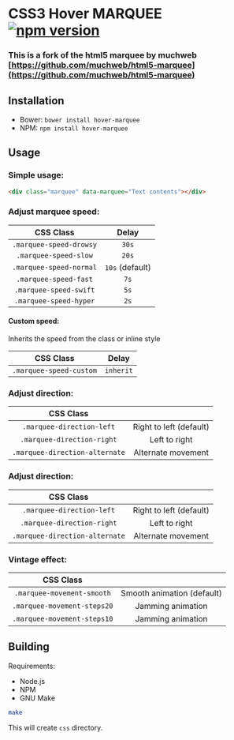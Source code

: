 # CSS3 Hover MARQUEE [![npm version](https://badge.fury.io/js/hover-marquee.svg)](http://badge.fury.io/js/hover-marquee)
### This is a fork of the html5 marquee by muchweb [https://github.com/muchweb/html5-marquee](https://github.com/muchweb/html5-marquee)
## Installation

- Bower: `bower install hover-marquee`
- NPM: `npm install hover-marquee`

## Usage

### Simple usage:

```html
<div class="marquee" data-marquee="Text contents"></div>
```

### Adjust marquee speed:

|CSS Class|Delay|
|:---:|:---:|
|`.marquee-speed-drowsy`|`30s`|
|`.marquee-speed-slow`|`20s`|
|`.marquee-speed-normal`|`10s` (default)|
|`.marquee-speed-fast`|`7s`|
|`.marquee-speed-swift`|`5s`|
|`.marquee-speed-hyper`|`2s`|

#### Custom speed:

Inherits the speed from the class or inline style

|CSS Class|Delay|
|:---:|:---:|
|`.marquee-speed-custom`|`inherit`|

### Adjust direction:

|CSS Class||
|:---:|:---:|
|`.marquee-direction-left`|Right to left (default)|
|`.marquee-direction-right`|Left to right|
|`.marquee-direction-alternate`|Alternate movement|

### Adjust direction:

|CSS Class||
|:---:|:---:|
|`.marquee-direction-left`|Right to left (default)|
|`.marquee-direction-right`|Left to right|
|`.marquee-direction-alternate`|Alternate movement|

### Vintage effect:

|CSS Class||
|:---:|:---:|
|`.marquee-movement-smooth`|Smooth animation (default)|
|`.marquee-movement-steps20`|Jamming animation|
|`.marquee-movement-steps10`|Jamming animation|

## Building

Requirements:

 - Node.js
 - NPM
 - GNU Make

```bash
make
```

This will create `css` directory.
